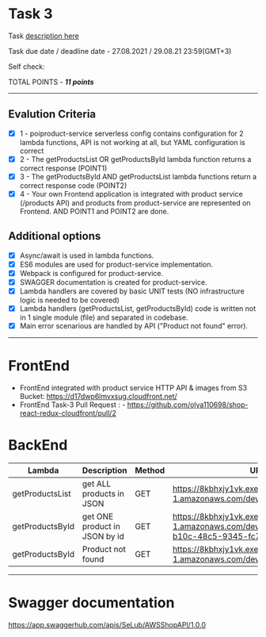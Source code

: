 # **Task 3**

Task [description here](https://github.com/EPAM-JS-Competency-center/cloud-development-course-initial/blob/main/task3-product-magamanent-api/task.md)

Task due date / deadline date - 27.08.2021 / 29.08.21 23:59(GMT+3)

Self check:

TOTAL POINTS - _**11 points**_

---

## **Evalution Criteria**

- [x] 1 - poiproduct-service serverless config contains configuration for 2 lambda functions, API is not working at all, but YAML configuration is correct
- [x] 2 - The getProductsList OR getProductsById lambda function returns a correct response (POINT1)
- [x] 3 - The getProductsById AND getProductsList lambda functions return a correct response code (POINT2)
- [x] 4 - Your own Frontend application is integrated with product service (/products API) and products from product-service are represented on Frontend. AND POINT1 and POINT2 are done.

## **Additional options**

- [x] Async/await is used in lambda functions.
- [x] ES6 modules are used for product-service implementation.
- [x] Webpack is configured for product-service.
- [x] SWAGGER documentation is created for product-service.
- [x] Lambda handlers are covered by basic UNIT tests (NO infrastructure logic is needed to be covered)
- [x] Lambda handlers (getProductsList, getProductsById) code is written not in 1 single module (file) and separated in codebase.
- [x] Main error scenarious are handled by API ("Product not found" error).

---

# **FrontEnd**

- FrontEnd integrated with product service HTTP API & images from S3 Bucket: https://d17dwp6lmvxsug.cloudfront.net/
- FrontEnd Task-3 Pull Request : - https://github.com/olya110698/shop-react-redux-cloudfront/pull/2

# **BackEnd**

| Lambda          | Description                   | Method | URL                                                                                                         |
| --------------- | ----------------------------- | ------ | ----------------------------------------------------------------------------------------------------------- |
| getProductsList | get ALL products in JSON      | GET    | https://8kbhxjy1vk.execute-api.eu-central-1.amazonaws.com/dev/products                                      |
| getProductsById | get ONE product in JSON by id | GET    | https://8kbhxjy1vk.execute-api.eu-central-1.amazonaws.com/dev/products/7567ec4b-b10c-48c5-9345-fc73348a80a1 |
| getProductsById | Product not found             | GET    | https://8kbhxjy1vk.execute-api.eu-central-1.amazonaws.com/dev/products/777                                  |

---

# **Swagger documentation**

https://app.swaggerhub.com/apis/SeLub/AWSShopAPI/1.0.0
